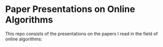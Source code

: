 # Paper Presentations on Online Algorithms

This repo consists of the presentations on the papers I read in the field of online algorithms:
